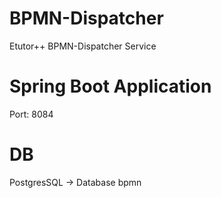 # BPMN-Dispatcher
Etutor++ BPMN-Dispatcher Service

# Spring Boot Application
Port: 8084

# DB
PostgresSQL -> Database bpmn 
